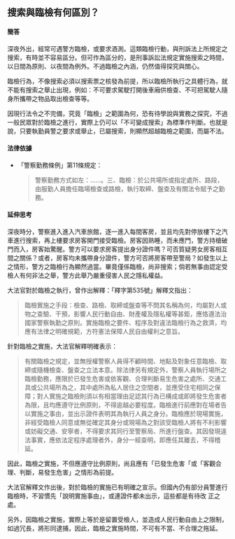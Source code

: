 ## 搜索與臨檢有何區別？

#### 簡答

深夜外出，經常可遇警方臨檢，或要求酒測。這類臨檢行動，與刑訴法上所規定之搜索，有時並不容易區分。但可作為區分的，是刑事訴訟法規定實施搜索之時間，以日間為原則、以夜間為例外。不過臨檢之內涵，仍然值得探究與關心。

臨檢行為，不像搜索必須以搜索票之核發為前提，所以臨檢所執行之具體行為，就不能有搜索之舉止出現，例如：不可要求駕駛打開後車廂供檢查、不可把駕駛人隨身所攜帶之物品取出檢查等等。

因現行法令之不完備，究竟「臨檢」之範圍為何，恐有待學說與實務之探究，不過一般民眾對於臨檢之進行，實際上仍可以「不可變成搜索」為標準作判斷。也就是說，只要執勤員警之要求或舉止，已屬搜索，則顯然超越臨檢之範圍，而屬不法。

#### 法律依據

* 「警察勤務條例」第11條規定：

   > 警察勤務方式如左：……。三、臨檢：於公共場所或指定處所、路段，由服勤人員擔任臨場檢查或路檢，執行取締、盤查及有關法令賦予之勤務。

#### 延伸思考

深夜時分，警察進入進入汽車旅館，逐一進入每間客房，並且均先對停放樓下之汽車進行搜索，再上樓要求房客開門接受臨檢。房客因熟睡，而未應門，警方持槍破門而入，房客始驚醒。警方可以要求房客提出身分證件嗎？可否質疑男女房客相互間之關係？或者，房客均未攜帶身分證件，警方可否將房客帶至警局？如發生以上之情形，警方之臨檢行為顯然過當。畢竟僅係臨檢，尚非搜索；倘若無事由認定受檢人有何非法之舉，警方此舉乃嚴重侵害人民之隱私權益。

大法官對於臨檢之執行，曾作出解釋：「釋字第535號」解釋文指出：

> 臨檢實施之手段：檢查、路檢、取締或盤查等不問其名稱為何，均屬對人或物之查驗、干預，影響人民行動自由、財產權及隱私權等甚鉅，應恪遵法治國家警察執勤之原則。實施臨檢之要件、程序及對違法臨檢行為之救濟，均應有法律之明確規範，方符憲法保障人民自由權利之意旨。

針對臨檢之實施，大法官解釋明確表示：

> 有關臨檢之規定，並無授權警察人員得不顧時間、地點及對象任意臨檢、取締或隨機檢查、盤查之立法本意。除法律另有規定外，警察人員執行場所之臨檢勤務，應限於已發生危害或依客觀、合理判斷易生危害之處所、交通工具或公共場所為之，其中處所為私人居住之空間者，並應受住宅相同之保障；對人實施之臨檢則須以有相當理由足認其行為已構成或即將發生危害者為限，且均應遵守比例原則，不得逾越必要程度。臨檢進行前應對在場者告以實施之事由，並出示證件表明其為執行人員之身分。臨檢應於現場實施，非經受臨檢人同意或無從確定其身分或現場為之對該受臨檢人將有不利影響或妨礙交通、安寧者，不得要求其同行至警察局、所進行盤查。其因發現違法事實，應依法定程序處理者外，身分一經查明，即應任其離去，不得稽延。

因此，臨檢之實施，不但應遵守比例原則，尚且應有「已發生危害「或「客觀合理、判斷，易發生危害」之情形為前提。

大法官解釋文作出後，對於臨檢的實施已有明確之宣示。但國內仍有部分員警進行臨檢時，不習慣先「說明實施事由」，或連證件都未出示，這些都是有待改
正之處。

另外，因臨檢之實施，實際上等於是留置受檢人，並造成人民行動自由上之限制，如過冗長，將形同逮捕，因此，臨檢之實施時間，不可有不當、不合理之拖延。
